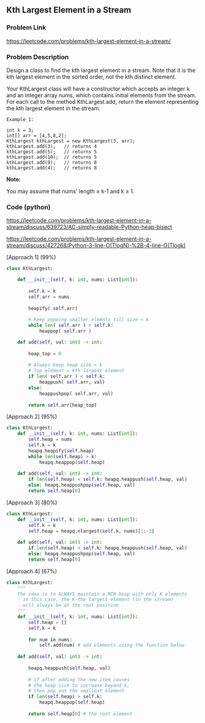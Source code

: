 ## Kth Largest Element in a Stream

### Problem Link

https://leetcode.com/problems/kth-largest-element-in-a-stream/

### Problem Description 

Design a class to find the kth largest element in a stream. Note that it is the kth largest element in the sorted order, not the kth distinct element.

Your KthLargest class will have a constructor which accepts an integer k and an integer array nums, which contains initial elements from the stream. For each call to the method KthLargest.add, return the element representing the kth largest element in the stream.


```
Example 1:

int k = 3;
int[] arr = [4,5,8,2];
KthLargest kthLargest = new KthLargest(3, arr);
kthLargest.add(3);   // returns 4
kthLargest.add(5);   // returns 5
kthLargest.add(10);  // returns 5
kthLargest.add(9);   // returns 8
kthLargest.add(4);   // returns 8

```

**Note:**

You may assume that nums' length ≥ k-1 and k ≥ 1.

### Code (python)

https://leetcode.com/problems/kth-largest-element-in-a-stream/discuss/639723/AC-simply-readable-Python-heap-bisect

https://leetcode.com/problems/kth-largest-element-in-a-stream/discuss/427268/Python-3-line-O(TlogN)-%2B-4-line-O(Tlogk)

[Approach 1] (99%)

```python
class KthLargest:

    def __init__(self, k: int, nums: List[int]):
        
        self.k = k
        self.arr = nums
        
        heapify( self.arr) 
        
        # Keep popping smaller elemnts till size = k
        while len( self.arr ) > self.k:
            heappop( self.arr )

    def add(self, val: int) -> int:
        
        heap_top = 0
        
        # Always keep heap size = k
        # Top element = kth largest element
        if len( self.arr ) < self.k:
            heappush( self.arr, val)
        else:
            heappushpop( self.arr, val)
        
        return self.arr[heap_top]
```

[Approach 2] (95%)

```python
class KthLargest:
    def __init__(self, k: int, nums: List[int]):
        self.heap = nums
        self.k = k
        heapq.heapify(self.heap)
        while len(self.heap) > k:
            heapq.heappop(self.heap)
        
    def add(self, val: int) -> int:
        if len(self.heap) < self.k: heapq.heappush(self.heap, val)            
        else: heapq.heappushpop(self.heap, val)
        return self.heap[0]
```

[Approach 3] (80%)

```python
class KthLargest:
    def __init__(self, k: int, nums: List[int]):        
        self.k = k
        self.heap = heapq.nlargest(self.k, nums)[::-1]
        
    def add(self, val: int) -> int:
        if len(self.heap) < self.k: heapq.heappush(self.heap, val)            
        else: heapq.heappushpop(self.heap, val)
        return self.heap[0]
```

[Approach 4] (67%)

```python
class KthLargest:
    """
    The idea is to ALWAYS maintain a MIN heap with only K elements
    - in this case, the K-the largest element (in the stream)
    - will always be at the root position
    """
    def __init__(self, k: int, nums: List[int]):
        self.heap = []
        self.k = k
        
        for num in nums:
            self.add(num) # add elements using the function below
        
    def add(self, val: int) -> int:
        
        heapq.heappush(self.heap, val)
        
        # if after adding the new item causes 
        # the heap size to increase beyond k, 
        # then pop out the smallest element 
        if len(self.heap) > self.k: 
            heapq.heappop(self.heap)
            
        return self.heap[0] # the root element
```